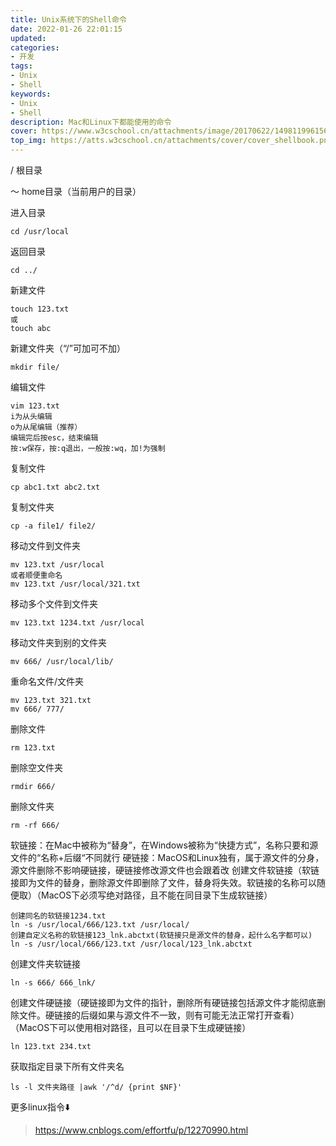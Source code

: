 ```yaml
---
title: Unix系统下的Shell命令
date: 2022-01-26 22:01:15
updated:
categories: 
- 开发
tags: 
- Unix
- Shell
keywords:
- Unix
- Shell
description: Mac和Linux下都能使用的命令
cover: https://www.w3cschool.cn/attachments/image/20170622/1498119961561899.png
top_img: https://atts.w3cschool.cn/attachments/cover/cover_shellbook.png?t=1542281091?imageView2/1/w/48/h/48
---
```


/     根目录

～   home目录（当前用户的目录）

进入目录

```shell
cd /usr/local
```

返回目录

```shell
cd ../
```

新建文件

```shell
touch 123.txt
或
touch abc
```

新建文件夹（“/”可加可不加）

```shell
mkdir file/
```

编辑文件

```shell
vim 123.txt
i为从头编辑
o为从尾编辑（推荐）
编辑完后按esc，结束编辑
按:w保存，按:q退出，一般按:wq，加!为强制
```

复制文件

```shell
cp abc1.txt abc2.txt
```

复制文件夹

```shell
cp -a file1/ file2/
```

移动文件到文件夹

```shell
mv 123.txt /usr/local
或者顺便重命名
mv 123.txt /usr/local/321.txt
```

移动多个文件到文件夹

```shell
mv 123.txt 1234.txt /usr/local
```

移动文件夹到别的文件夹

```shell
mv 666/ /usr/local/lib/
```

重命名文件/文件夹

```shell
mv 123.txt 321.txt
mv 666/ 777/
```

 删除文件

```shell
rm 123.txt
```

删除空文件夹

```shell
rmdir 666/
```

删除文件夹

```shell
rm -rf 666/
```

软链接：在Mac中被称为“替身”，在Windows被称为“快捷方式”，名称只要和源文件的“名称+后缀“不同就行
硬链接：MacOS和Linux独有，属于源文件的分身，源文件删除不影响硬链接，硬链接修改源文件也会跟着改
创建文件软链接（软链接即为文件的替身，删除源文件即删除了文件，替身将失效。软链接的名称可以随便取）（MacOS下必须写绝对路径，且不能在同目录下生成软链接）

```shell
创建同名的软链接1234.txt
ln -s /usr/local/666/123.txt /usr/local/
创建自定义名称的软链接123_lnk.abctxt(软链接只是源文件的替身，起什么名字都可以)
ln -s /usr/local/666/123.txt /usr/local/123_lnk.abctxt
```

创建文件夹软链接

```shell
ln -s 666/ 666_lnk/
```

创建文件硬链接（硬链接即为文件的指针，删除所有硬链接包括源文件才能彻底删除文件。硬链接的后缀如果与源文件不一致，则有可能无法正常打开查看）（MacOS下可以使用相对路径，且可以在目录下生成硬链接）

```shell
ln 123.txt 234.txt
```

获取指定目录下所有文件夹名

```shell
ls -l 文件夹路径 |awk '/^d/ {print $NF}'
```

更多linux指令⬇️

> https://www.cnblogs.com/effortfu/p/12270990.html

